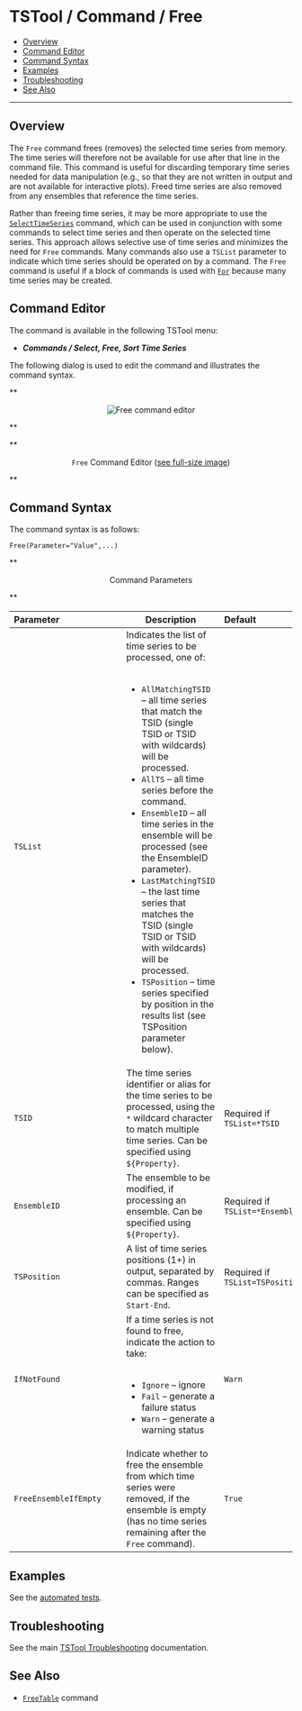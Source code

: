 # TSTool / Command / Free #

*   [Overview](#overview)
*   [Command Editor](#command-editor)
*   [Command Syntax](#command-syntax)
*   [Examples](#examples)
*   [Troubleshooting](#troubleshooting)
*   [See Also](#see-also)

-------------------------

## Overview ##

The `Free` command frees (removes) the selected time series from memory.
The time series will therefore not be available for use after that line in the command file.
This command is useful for discarding temporary time series needed for data manipulation
(e.g., so that they are not written in output and are not available for interactive plots).
Freed time series are also removed from any ensembles that reference the time series. 

Rather than freeing time series, it may be more appropriate to use the [`SelectTimeSeries`](../SelectTimeSeries/SelectTimeSeries.md) command,
which can be used in conjunction with some commands to select time series and then operate on the selected time series.
This approach allows selective use of time series and minimizes the need for `Free` commands.
Many commands also use a `TSList` parameter to indicate which time series should be operated on by a command.
The `Free` command is useful if a block of commands is used with [`For`](../For/For.md) because many time series may be created.
  
## Command Editor ##

The command is available in the following TSTool menu:

*   ***Commands / Select, Free, Sort Time Series***

The following dialog is used to edit the command and illustrates the command syntax.

**<p style="text-align: center;">
![Free command editor](Free.png)
</p>**

**<p style="text-align: center;">
`Free` Command Editor (<a href="../Free.png">see full-size image</a>)
</p>**

## Command Syntax ##

The command syntax is as follows:

```text
Free(Parameter="Value",...)
```
**<p style="text-align: center;">
Command Parameters
</p>**

|**Parameter**&nbsp;&nbsp;&nbsp;&nbsp;&nbsp;&nbsp;&nbsp;&nbsp;&nbsp;&nbsp;&nbsp;&nbsp;&nbsp;&nbsp;&nbsp;&nbsp;&nbsp;&nbsp;&nbsp;&nbsp;&nbsp;&nbsp;&nbsp;&nbsp;| **Description** | **Default**&nbsp;&nbsp;&nbsp;&nbsp;&nbsp;&nbsp;&nbsp;&nbsp;&nbsp;&nbsp;&nbsp;&nbsp;&nbsp;&nbsp;&nbsp;&nbsp;&nbsp;&nbsp;&nbsp;&nbsp;&nbsp;&nbsp;&nbsp;&nbsp;&nbsp;&nbsp; |
| --------------|-----------------|----------------- |
| `TSList`|Indicates the list of time series to be processed, one of:<br><br><ul><li>`AllMatchingTSID` – all time series that match the TSID (single TSID or TSID with wildcards) will be processed.</li><li>`AllTS` – all time series before the command.</li><li>`EnsembleID` – all time series in the ensemble will be processed (see the EnsembleID parameter).</li><li>`LastMatchingTSID` – the last time series that matches the TSID (single TSID or TSID with wildcards) will be processed.</li><li>`TSPosition` – time series specified by position in the results list (see TSPosition parameter below).</li></ul>
| `TSID`|The time series identifier or alias for the time series to be processed, using the `*` wildcard character to match multiple time series.  Can be specified using `${Property}`.|Required if `TSList=*TSID`|
| `EnsembleID`|The ensemble to be modified, if processing an ensemble. Can be specified using `${Property}`.|Required if `TSList=*EnsembleID`|
| `TSPosition`|A list of time series positions (1+) in output, separated by commas.  Ranges can be specified as `Start-End`.|Required if `TSList=TSPosition`|
| `IfNotFound`|If a time series is not found to free, indicate the action to take:<br><br><ul><li>`Ignore` – ignore</li><li>`Fail` – generate a failure status</li><li>`Warn` – generate a warning status</li></ul>|`Warn`|
| `FreeEnsembleIfEmpty`|Indicate whether to free the ensemble from which time series were removed, if the ensemble is empty (has no time series remaining after the `Free` command).| `True`|

## Examples ##

See the [automated tests](https://github.com/OpenCDSS/cdss-app-tstool-test/tree/master/test/commands/Free).

## Troubleshooting ##

See the main [TSTool Troubleshooting](../../troubleshooting/troubleshooting.md) documentation.

## See Also ##

*   [`FreeTable`](../FreeTable/FreeTable.md) command
